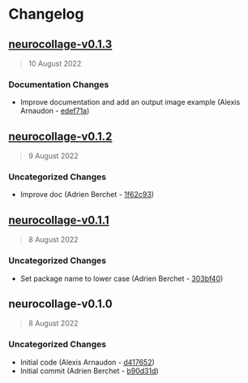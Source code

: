 # Changelog

## [neurocollage-v0.1.3](https://bbpgitlab.epfl.ch/neuromath/NeuroCollage/compare/neurocollage-v0.1.2...neurocollage-v0.1.3)

> 10 August 2022

### Documentation Changes

- Improve documentation and add an output image example (Alexis Arnaudon - [edef71a](https://bbpgitlab.epfl.ch/neuromath/NeuroCollage/-/commit/edef71aea41444e74ea0a0108e7e8126d83d550b))

## [neurocollage-v0.1.2](https://bbpgitlab.epfl.ch/neuromath/NeuroCollage/compare/neurocollage-v0.1.1...neurocollage-v0.1.2)

> 9 August 2022

### Uncategorized Changes

- Improve doc (Adrien Berchet - [1f62c93](https://bbpgitlab.epfl.ch/neuromath/NeuroCollage/-/commit/1f62c9304a68ad21769e161d3cc1054f83bbce2f))

## [neurocollage-v0.1.1](https://bbpgitlab.epfl.ch/neuromath/NeuroCollage/compare/neurocollage-v0.1.0...neurocollage-v0.1.1)

> 8 August 2022

### Uncategorized Changes

- Set package name to lower case (Adrien Berchet - [303bf40](https://bbpgitlab.epfl.ch/neuromath/NeuroCollage/-/commit/303bf40a5fbd59545446b627c3a347bfb3745a32))

## neurocollage-v0.1.0

> 8 August 2022

### Uncategorized Changes

- Initial code (Alexis Arnaudon - [d417652](https://bbpgitlab.epfl.ch/neuromath/NeuroCollage/-/commit/d417652e36c58cac7aa8171d1d77a6733dd09332))
- Initial commit (Adrien Berchet - [b90d31d](https://bbpgitlab.epfl.ch/neuromath/NeuroCollage/-/commit/b90d31d60661873dab4c2bd217bb42ab7cbd28bc))
